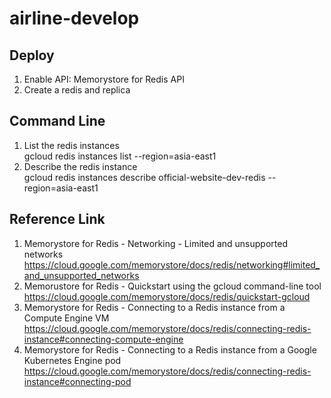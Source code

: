 # airline-develop
## Deploy
1. Enable API: Memorystore for Redis API<br />
2. Create a redis and replica<br />

## Command Line
1. List the redis instances<br />
gcloud redis instances list --region=asia-east1<br />
2. Describe the redis instance<br />
gcloud redis instances describe official-website-dev-redis --region=asia-east1<br />

## Reference Link
1. Memorystore for Redis - Networking - Limited and unsupported networks
https://cloud.google.com/memorystore/docs/redis/networking#limited_and_unsupported_networks
2. Memorustore for Redis - Quickstart using the gcloud command-line tool 
https://cloud.google.com/memorystore/docs/redis/quickstart-gcloud
3. Memorystore for Redis - Connecting to a Redis instance from a Compute Engine VM 
https://cloud.google.com/memorystore/docs/redis/connecting-redis-instance#connecting-compute-engine
4. Memorystore for Redis - Connecting to a Redis instance from a Google Kubernetes Engine pod 
https://cloud.google.com/memorystore/docs/redis/connecting-redis-instance#connecting-pod
